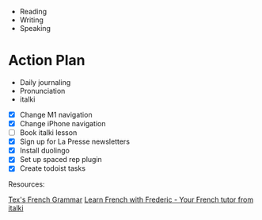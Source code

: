 - Reading
- Writing
- Speaking
# Action Plan
- Daily journaling
- Pronunciation
- italki

- [x] Change M1 navigation
- [x] Change iPhone navigation
- [ ] Book italki lesson
- [x] Sign up for La Presse newsletters
- [x] Install duolingo
- [x] Set up spaced rep plugin
- [x] Create todoist tasks

Resources:

[Tex's French Grammar](https://www.laits.utexas.edu/tex/)
[Learn French with Frederic - Your French tutor from italki](https://www.italki.com/en/teacher/4558150)